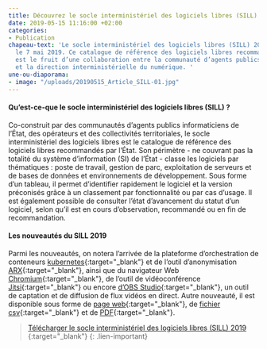 ```yaml
---
title: Découvrez le socle interministériel des logiciels libres (SILL) 2019
date: 2019-05-15 11:16:00 +02:00
categories:
- Publication
chapeau-text: 'Le socle interministériel des logiciels libres (SILL) 2019 a été publié
  le 7 mai 2019. Ce catalogue de référence des logiciels libres recommandés par l’État
  est le fruit d’une collaboration entre la communauté d’agents publics informaticiens
  et la direction interministérielle du numérique. '
une-ou-diaporama:
- image: "/uploads/20190515_Article_SILL-01.jpg"
---
```


#### Qu’est-ce-que le socle interministériel des logiciels libres (SILL) ? 

Co-construit par des communautés d’agents publics informaticiens de l’État, des opérateurs et des collectivités territoriales, le socle interministériel des logiciels libres est le catalogue de référence des logiciels libres recommandés par l’État. Son périmètre  - ne couvrant pas la totalité du système d’information (SI) de l’État - classe les logiciels par thématiques : poste de travail, gestion de parc, exploitation de serveurs et de bases de données et environnements de développement. Sous forme d’un tableau, il permet d’identifier rapidement le logiciel et la version préconisés grâce à un classement par fonctionnalité ou par cas d’usage. Il est également possible de consulter l’état d’avancement du statut d’un logiciel, selon qu’il est en cours d’observation, recommandé ou en fin de recommandation.

#### Les nouveautés du SILL 2019

Parmi les nouveautés, on notera l’arrivée de la plateforme d’orchestration de conteneurs [kubernetes](https://kubernetes.io/){:target="_blank"} et de l’outil d’anonymisation [ARX](https://arx.deidentifier.org/){:target="_blank"}, ainsi que du navigateur Web [Chromium](https://fr.wikipedia.org/wiki/Chromium){:target="_blank"}, de l’outil de vidéoconférence [Jitsi](https://jitsi.org/){:target="_blank"} ou encore [d’OBS Studio](https://obsproject.com/fr){:target="_blank"}, un outil de captation et de diffusion de flux vidéos en direct. Autre nouveauté, il est disponible sous forme de [page web](https://disic.github.io/sill/2019/){:target="_blank"}, de [fichier csv](https://disic.github.io/sill/2019/sill-2019.csv){:target="_blank"} et de [PDF](https://disic.github.io/sill/2019/sill-2019.pdf){:target="_blank"}.

> [Télécharger le socle interministériel des logiciels libres (SILL) 2019 ](https://www.mim-libre.fr/wp-content/uploads/2019/05/sill-2019-pub.pdf){:target="_blank"} 
{: .lien-important}

